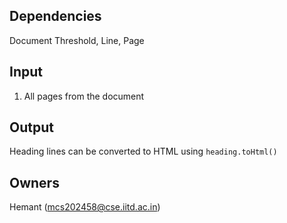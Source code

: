## Dependencies

Document Threshold, Line, Page

## Input

1. All pages from the document

## Output

Heading lines can be converted to HTML using `heading.toHtml()`

## Owners

Hemant (mcs202458@cse.iitd.ac.in)
